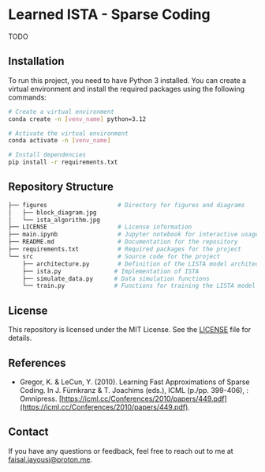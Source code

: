 # Learned ISTA - Sparse Coding

TODO

## Installation

To run this project, you need to have Python 3 installed. You can create a virtual environment and install the required packages using the following commands:

```bash
# Create a virtual environment
conda create -n [venv_name] python=3.12

# Activate the virtual environment
conda activate -n [venv_name]

# Install dependencies
pip install -r requirements.txt
```

## Repository Structure

```bash
├── figures                    # Directory for figures and diagrams
│   ├── block_diagram.jpg
│   └── ista_algorithm.jpg
├── LICENSE                    # License information
├── main.ipynb                 # Jupyter notebook for interactive usage
├── README.md                  # Documentation for the repository
├── requirements.txt           # Required packages for the project
└── src                        # Source code for the project
    ├── architecture.py        # Definition of the LISTA model architecture
    ├── ista.py               # Implementation of ISTA
    ├── simulate_data.py      # Data simulation functions
    └── train.py              # Functions for training the LISTA model
```

## License

This repository is licensed under the MIT License. See the [LICENSE](LICENSE) file for details.

## References

- Gregor, K. & LeCun, Y. (2010). Learning Fast Approximations of Sparse Coding. In J. Fürnkranz & T. Joachims (eds.), ICML (p./pp. 399-406), : Omnipress. [https://icml.cc/Conferences/2010/papers/449.pdf](https://icml.cc/Conferences/2010/papers/449.pdf).

## Contact

If you have any questions or feedback, feel free to reach out to me at [faisal.jayousi@proton.me](emailto:faisal.jayousi@proton.me).
